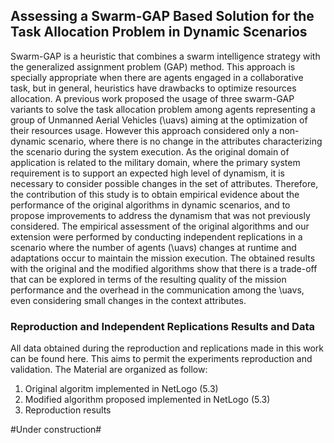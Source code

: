 ## Assessing a Swarm-GAP Based Solution for the Task Allocation Problem in Dynamic Scenarios

Swarm-GAP is a heuristic that combines a swarm intelligence strategy with the generalized assignment problem (GAP) method. This approach is specially appropriate when there are agents engaged in a collaborative task, but in general, heuristics have drawbacks to optimize resources allocation. A previous work proposed the usage of three swarm-GAP variants to solve the task allocation problem among agents representing a group of Unmanned Aerial Vehicles (\uavs) aiming at the optimization of their resources usage. However this approach considered only a non-dynamic scenario, where there is no change in the attributes characterizing the scenario during the system execution. As the original domain of application is related to the military domain, where the primary system requirement is to support an expected high level of dynamism, it is necessary to consider possible changes in the set of attributes. Therefore, the contribution of this study is to obtain empirical evidence about the performance of the original algorithms in dynamic scenarios, and to propose improvements to address the dynamism that was not previously considered. The empirical assessment of the original algorithms and our extension were performed by conducting independent replications in a scenario where the number of agents (\uavs) changes at runtime and adaptations occur to maintain the mission execution. The obtained results with the original and the modified algorithms show that there is a trade-off that can be explored in terms of the resulting quality of the mission performance and the overhead in the communication among the \uavs, even considering small changes in the context attributes. 

### Reproduction and Independent Replications Results and Data

All data obtained during the reproduction and replications made in this work can be found here. This aims to permit the experiments reproduction and validation.
The Material are organized as follow:
1. Original algoritm implemented in NetLogo (5.3)
2. Modified algorithm proposed implemented in NetLogo (5.3)
3. Reproduction results

#Under construction#
